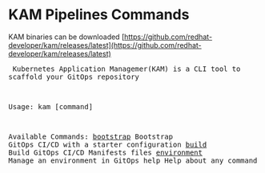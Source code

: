 # KAM Pipelines Commands

KAM binaries can be downloaded [https://github.com/redhat-developer/kam/releases/latest](https://github.com/redhat-developer/kam/releases/latest)




<medium><pre>
Kubernetes Application Managemer(KAM) is a CLI tool to scaffold your GitOps repository

Usage:
  kam [command]

Available Commands:
  [bootstrap](bootstrap)   Bootstrap GitOps CI/CD with a starter configuration
  [build](build)       Build GitOps CI/CD Manifests files
  [environment](environment) Manage an environment in GitOps
  help        Help about any command
  [service](service)     Manage services in an environment
  [version](version)     Print the version information
  [webhook](webhook)     Manage Git repository webhooks
</pre></medium>



